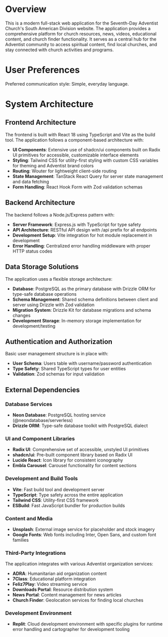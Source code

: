# Overview

This is a modern full-stack web application for the Seventh-Day Adventist Church's South American Division website. The application provides a comprehensive platform for church resources, news, videos, educational content, and church finder functionality. It serves as a central hub for the Adventist community to access spiritual content, find local churches, and stay connected with church activities and programs.

# User Preferences

Preferred communication style: Simple, everyday language.

# System Architecture

## Frontend Architecture
The frontend is built with React 18 using TypeScript and Vite as the build tool. The application follows a component-based architecture with:

- **UI Components**: Extensive use of shadcn/ui components built on Radix UI primitives for accessible, customizable interface elements
- **Styling**: Tailwind CSS for utility-first styling with custom CSS variables for theming and Adventist brand colors
- **Routing**: Wouter for lightweight client-side routing
- **State Management**: TanStack React Query for server state management and data fetching
- **Form Handling**: React Hook Form with Zod validation schemas

## Backend Architecture
The backend follows a Node.js/Express pattern with:

- **Server Framework**: Express.js with TypeScript for type safety
- **API Architecture**: RESTful API design with /api prefix for all endpoints
- **Development Setup**: Vite integration for hot module replacement in development
- **Error Handling**: Centralized error handling middleware with proper HTTP status codes

## Data Storage Solutions
The application uses a flexible storage architecture:

- **Database**: PostgreSQL as the primary database with Drizzle ORM for type-safe database operations
- **Schema Management**: Shared schema definitions between client and server using Drizzle with Zod validation
- **Migration System**: Drizzle Kit for database migrations and schema changes
- **Development Storage**: In-memory storage implementation for development/testing

## Authentication and Authorization
Basic user management structure is in place with:

- **User Schema**: Users table with username/password authentication
- **Type Safety**: Shared TypeScript types for user entities
- **Validation**: Zod schemas for input validation

## External Dependencies

### Database Services
- **Neon Database**: PostgreSQL hosting service (@neondatabase/serverless)
- **Drizzle ORM**: Type-safe database toolkit with PostgreSQL dialect

### UI and Component Libraries
- **Radix UI**: Comprehensive set of accessible, unstyled UI primitives
- **shadcn/ui**: Pre-built component library based on Radix UI
- **Lucide React**: Icon library for consistent iconography
- **Embla Carousel**: Carousel functionality for content sections

### Development and Build Tools
- **Vite**: Fast build tool and development server
- **TypeScript**: Type safety across the entire application
- **Tailwind CSS**: Utility-first CSS framework
- **ESBuild**: Fast JavaScript bundler for production builds

### Content and Media
- **Unsplash**: External image service for placeholder and stock imagery
- **Google Fonts**: Web fonts including Inter, Open Sans, and custom font families

### Third-Party Integrations
The application integrates with various Adventist organization services:

- **ADRA**: Humanitarian aid organization content
- **7Class**: Educational platform integration
- **Feliz7Play**: Video streaming service
- **Downloads Portal**: Resource distribution system
- **News Portal**: Content management for news articles
- **Church Finder**: Geolocation services for finding local churches

### Development Environment
- **Replit**: Cloud development environment with specific plugins for runtime error handling and cartographer for development tooling